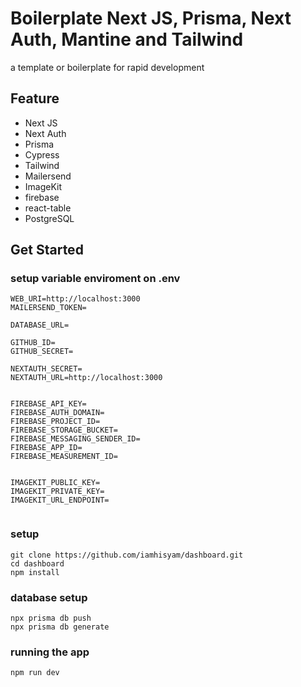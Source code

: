 Boilerplate Next JS, Prisma, Next Auth, Mantine and Tailwind
=================

a template or boilerplate for rapid development

## Feature

- Next JS
- Next Auth
- Prisma
- Cypress
- Tailwind
- Mailersend
- ImageKit
- firebase
- react-table
- PostgreSQL



## Get Started

### setup variable enviroment on .env

```
WEB_URI=http://localhost:3000
MAILERSEND_TOKEN=

DATABASE_URL=

GITHUB_ID=
GITHUB_SECRET=

NEXTAUTH_SECRET=
NEXTAUTH_URL=http://localhost:3000


FIREBASE_API_KEY=
FIREBASE_AUTH_DOMAIN=
FIREBASE_PROJECT_ID=
FIREBASE_STORAGE_BUCKET=
FIREBASE_MESSAGING_SENDER_ID=
FIREBASE_APP_ID=
FIREBASE_MEASUREMENT_ID=


IMAGEKIT_PUBLIC_KEY=
IMAGEKIT_PRIVATE_KEY=
IMAGEKIT_URL_ENDPOINT=


```


### setup
```
git clone https://github.com/iamhisyam/dashboard.git
cd dashboard
npm install
```

### database setup

```
npx prisma db push
npx prisma db generate
```

### running the app
```
npm run dev
```



